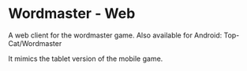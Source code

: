 # Wordmaster - Web

A web client for the wordmaster game. Also available for Android: Top-Cat/Wordmaster

It mimics the tablet version of the mobile game.
